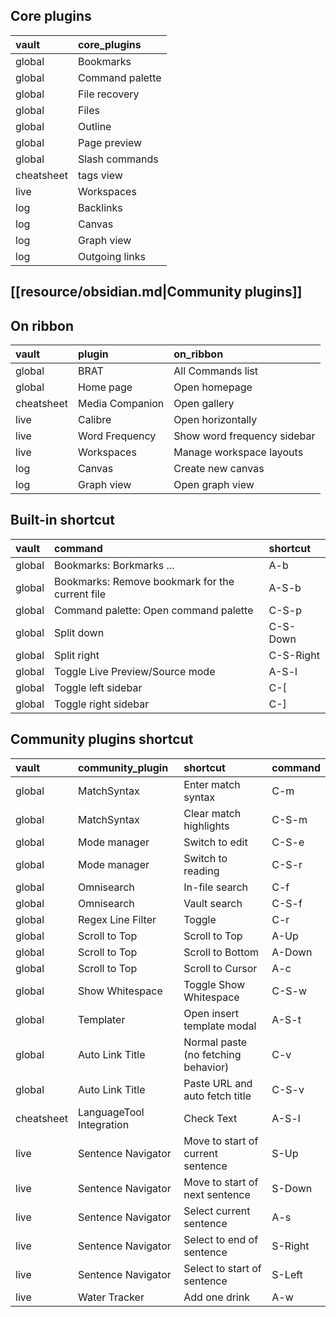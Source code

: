 ## Core plugins

|vault|core_plugins|
|:-|:-|
|global|Bookmarks|
|global|Command palette|
|global|File recovery|
|global|Files|
|global|Outline|
|global|Page preview|
|global|Slash commands|
|cheatsheet|tags view|
|live|Workspaces|
|log|Backlinks|
|log|Canvas|
|log|Graph view|
|log|Outgoing links|

## [[resource/obsidian.md|Community plugins]]

## On ribbon

|vault|plugin|on_ribbon|
|:-|:-|:-|
|global|BRAT|All Commands list|
|global|Home page|Open homepage|
|cheatsheet|Media Companion|Open gallery|
|live|Calibre|Open horizontally|
|live|Word Frequency|Show word frequency sidebar|
|live|Workspaces|Manage workspace layouts|
|log|Canvas|Create new canvas|
|log|Graph view|Open graph view|

## Built-in shortcut

|vault|command|shortcut|
|:-|:-|:-|
|global|Bookmarks: Borkmarks ...|A-b|
|global|Bookmarks: Remove bookmark for the current file|A-S-b|
|global|Command palette: Open command palette|C-S-p|
|global|Split down|C-S-Down|
|global|Split right|C-S-Right|
|global|Toggle Live Preview/Source mode|A-S-l|
|global|Toggle left sidebar|C-[|
|global|Toggle right sidebar|C-]|

## Community plugins shortcut

|vault|community_plugin|shortcut|command|
|:-|:-|:-|:-|
|global|MatchSyntax|Enter match syntax|C-m|
|global|MatchSyntax|Clear match highlights|C-S-m|
|global|Mode manager|Switch to edit|C-S-e|
|global|Mode manager|Switch to reading|C-S-r|
|global|Omnisearch|In-file search|C-f|
|global|Omnisearch|Vault search|C-S-f|
|global|Regex Line Filter|Toggle|C-r|
|global|Scroll to Top|Scroll to Top|A-Up|
|global|Scroll to Top|Scroll to Bottom|A-Down|
|global|Scroll to Top|Scroll to Cursor|A-c|
|global|Show Whitespace|Toggle Show Whitespace|C-S-w|
|global|Templater|Open insert template modal|A-S-t|
|global|Auto Link Title|Normal paste (no fetching behavior)|C-v|
|global|Auto Link Title|Paste URL and auto fetch title|C-S-v|
|cheatsheet|LanguageTool Integration|Check Text|A-S-l|
|live|Sentence Navigator|Move to start of current sentence|S-Up|
|live|Sentence Navigator|Move to start of next sentence|S-Down|
|live|Sentence Navigator|Select current sentence|A-s|
|live|Sentence Navigator|Select to end of sentence|S-Right|
|live|Sentence Navigator|Select to start of sentence|S-Left|
|live|Water Tracker|Add one drink|A-w|